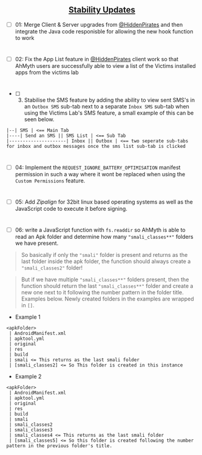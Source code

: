 ## <div align="center"><ins>Stability Updates</ins></div>

- [ ] 01: Merge Client & Server upgrades from [@HiddenPirates](https://github.com/HiddenPirates) and then integrate the Java code responisble for allowing the new hook function to work
#
- [ ] 02: Fix the App List feature in [@HiddenPirates](https://github.com/HiddenPirates) client work so that AhMyth users are successfully able to view a list of the Victims installed apps from the victims lab
#
- [ ] 03. Stabilise the SMS feature by adding the ability to view sent SMS's in an `Outbox SMS` sub-tab next to a separate `Inbox SMS` sub-tab when using the Victims Lab's SMS feature, a small example of this can be seen below.
```
|--| SMS | <== Main Tab
|----| Send an SMS || SMS List | <== Sub Tab
|---------------------| Inbox || Outbox | <== two seperate sub-tabs for inbox and outbox messages once the sms list sub-tab is clicked 
```
#
- [ ] 04: Implement the `REQUEST_IGNORE_BATTERY_OPTIMISATION` manifest permission in such a way where it wont be replaced when using the `Custom Permissions` feature.
#
- [ ] 05: Add *Zipalign* for 32bit linux based operating systems as well as the JavaScript code to execute it before signing.
#
- [ ] 06: write a JavaScript function with `fs.readdir` so AhMyth is able to read an Apk folder and determine how many `"smali_classes**"` folders we have present. 

> So basically if only the `"smali"` folder is present and returns as the last folder inside the apk folder, the function should always create a `"smali_classes2"` folder! 

> But if we have multiple `"smali_classes**"` folders present, then the function should return the last `"smali_classes**"` folder and create a new one next to it following the number pattern in the folder title. Examples below. Newly created folders in the examples are wrapped in `[]`.
- Example 1
```
<apkFolder>
 | AndroidManifest.xml
 | apktool.yml
 | original
 | res
 | build
 | smali <= This returns as the last smali folder
 | [smali_classes2] <= So This folder is created in this instance
```
- Example 2
```
<apkFolder>
 | AndroidManifest.xml
 | apktool.yml
 | original
 | res
 | build
 | smali
 | smali_classes2
 | smali_classes3
 | smali_classes4 <= This returns as the last smali folder
 | [smali_classes5] <= So this folder is created following the number pattern in the previous folder's title.
```
